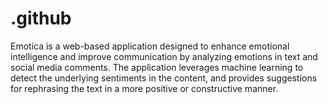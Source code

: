 # .github
Emotica is a web-based application designed to enhance emotional intelligence and improve communication by analyzing emotions in text and social media comments. The application leverages machine learning to detect the underlying sentiments in the content, and provides suggestions for rephrasing the text in a more positive or constructive manner.
